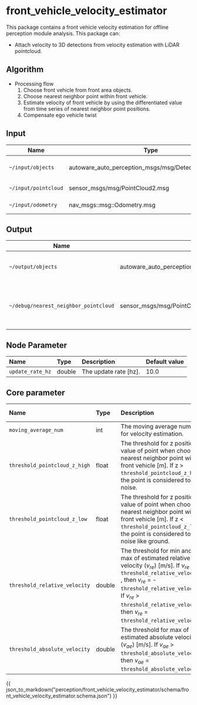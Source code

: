 # front_vehicle_velocity_estimator

This package contains a front vehicle velocity estimation for offline perception module analysis.
This package can:

- Attach velocity to 3D detections from velocity estimation with LiDAR pointcloud.

## Algorithm

- Processing flow
  1. Choose front vehicle from front area objects.
  2. Choose nearest neighbor point within front vehicle.
  3. Estimate velocity of front vehicle by using the differentiated value from time series of nearest neighbor point positions.
  4. Compensate ego vehicle twist

## Input

| Name                 | Type                                                 | Description          |
| -------------------- | ---------------------------------------------------- | -------------------- |
| `~/input/objects`    | autoware_auto_perception_msgs/msg/DetectedObject.msg | 3D detected objects. |
| `~/input/pointcloud` | sensor_msgs/msg/PointCloud2.msg                      | LiDAR pointcloud.    |
| `~/input/odometry`   | nav_msgs::msg::Odometry.msg                          | Odometry data.       |

## Output

| Name                                  | Type                                                  | Description                                   |
| ------------------------------------- | ----------------------------------------------------- | --------------------------------------------- |
| `~/output/objects`                    | autoware_auto_perception_msgs/msg/DetectedObjects.msg | 3D detected object with twist.                |
| `~/debug/nearest_neighbor_pointcloud` | sensor_msgs/msg/PointCloud2.msg                       | The pointcloud msg of nearest neighbor point. |

## Node Parameter

| Name             | Type   | Description           | Default value |
| :--------------- | :----- | :-------------------- | :------------ |
| `update_rate_hz` | double | The update rate [hz]. | 10.0          |

## Core parameter

| Name                          | Type   | Description                                                                                                                                                                                                                                                                 | Default value |
| :---------------------------- | :----- | :-------------------------------------------------------------------------------------------------------------------------------------------------------------------------------------------------------------------------------------------------------------------------- | :------------ |
| `moving_average_num`          | int    | The moving average number for velocity estimation.                                                                                                                                                                                                                          | 1             |
| `threshold_pointcloud_z_high` | float  | The threshold for z position value of point when choosing nearest neighbor point within front vehicle [m]. If z > `threshold_pointcloud_z_high`, the point is considered to noise.                                                                                          | 1.0f          |
| `threshold_pointcloud_z_low`  | float  | The threshold for z position value of point when choosing nearest neighbor point within front vehicle [m]. If z < `threshold_pointcloud_z_low`, the point is considered to noise like ground.                                                                               | 0.6f          |
| `threshold_relative_velocity` | double | The threshold for min and max of estimated relative velocity ($v_{re}$) [m/s]. If $v_{re}$ < - `threshold_relative_velocity` , then $v_{re}$ = - `threshold_relative_velocity`. If $v_{re}$ > `threshold_relative_velocity`, then $v_{re}$ = `threshold_relative_velocity`. | 10.0          |
| `threshold_absolute_velocity` | double | The threshold for max of estimated absolute velocity ($v_{ae}$) [m/s]. If $v_{ae}$ > `threshold_absolute_velocity`, then $v_{ae}$ = `threshold_absolute_velocity`.                                                                                                          | 20.0          |

{{ json_to_markdown("perception/front_vehicle_velocity_estimator/schema/front_vehicle_velocity_estimator.schema.json") }}
